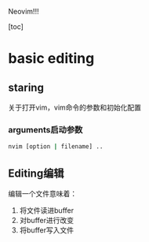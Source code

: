 Neovim!!!

[toc]

# basic editing
<!-- 2025-02-25 -->

## staring

关于打开vim，vim命令的参数和初始化配置


### arguments启动参数

```bash
nvim [option | filename] ..
```

## Editing编辑

编辑一个文件意味着：
1. 将文件读进buffer
2. 对buffer进行改变
3. 将buffer写入文件




